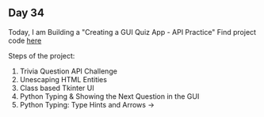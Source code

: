 ## Day 34

Today, I am Building a "Creating a GUI Quiz App - API Practice"
Find project code [here](Day34/day34.py)

Steps of the project:

1. Trivia Question API Challenge
2. Unescaping HTML Entities
3. Class based Tkinter UI
4. Python Typing & Showing the Next Question in the GUI
5. Python Typing: Type Hints and Arrows ->
